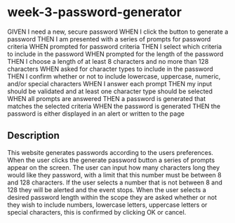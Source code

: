 # week-3-password-generator
GIVEN I need a new, secure password
WHEN I click the button to generate a password
THEN I am presented with a series of prompts for password criteria
WHEN prompted for password criteria
THEN I select which criteria to include in the password
WHEN prompted for the length of the password
THEN I choose a length of at least 8 characters and no more than 128 characters
WHEN asked for character types to include in the password
THEN I confirm whether or not to include lowercase, uppercase, numeric, and/or special characters
WHEN I answer each prompt
THEN my input should be validated and at least one character type should be selected
WHEN all prompts are answered
THEN a password is generated that matches the selected criteria
WHEN the password is generated
THEN the password is either displayed in an alert or written to the page

## Description

This website generates passwords according to the users preferences. When the user clicks the generate password button a series of prompts appear on the screen. The user can input how many characters long they would like they password, with a limit that this number must be between 8 and 128 characters. If the user selects a number that is not between 8 and 128 they will be alerted and the event stops. When the user selects a desired password length within the scope they are asked whether or not they wish to include numbers, lowercase letters, uppercase letters or special characters, this is confirmed by clicking OK or cancel. 